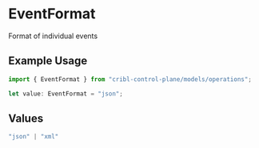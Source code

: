 # EventFormat

Format of individual events

## Example Usage

```typescript
import { EventFormat } from "cribl-control-plane/models/operations";

let value: EventFormat = "json";
```

## Values

```typescript
"json" | "xml"
```